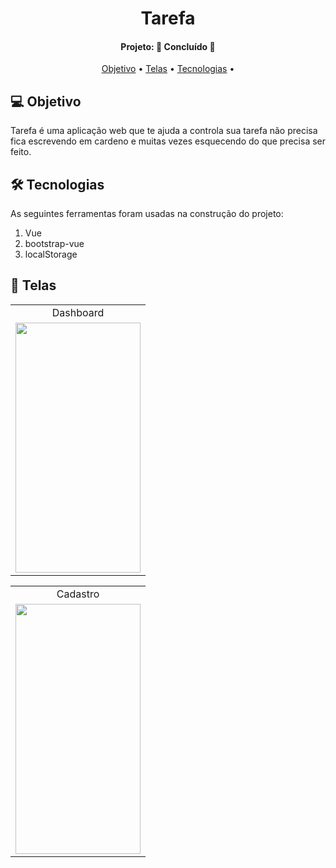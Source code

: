 <h1 align="center">
   Tarefa
</h1>
<h4 align="center"> 
Projeto: 🚀 Concluído 🚀
</h4>
<p align="center">
 <a href="#-objetivo">Objetivo</a> •
 <a href="#-telas">Telas</a> •
 <a href="#-tecnologias">Tecnologias</a> • 
</p>

## 💻 Objetivo
 
Tarefa é uma aplicação web que te ajuda a controla sua tarefa não precisa fica escrevendo em cardeno e muitas vezes esquecendo do
que precisa ser feito. 

## 🛠 Tecnologias
As seguintes ferramentas foram usadas na construção do projeto:
<ol> 
      <li>Vue</li>
      <li>bootstrap-vue</li>
      <li>localStorage</li>
    </ol>
<p/>

## 📱 Telas

<table align="center" display=flex>
  <tr>
    <td align="center">Dashboard</td>
  </tr>
  <tr>
    <td><img src="https://github.com/Borges10002/rockethelp-mobile/blob/main/imgs/Login.jpeg" width=200 height=400></td>
  </tr>
 </table>
 

 <table align="center"  display=flex>
  <tr>
    <td align="center">Cadastro</td>
  </tr>
  <tr>
    <td><img src="https://github.com/Borges10002/rockethelp-mobile/blob/main/imgs/Nova%20solicita%C3%A7%C3%A3o.jpeg" width=200 height=400></td>

  </tr>
 </table>

